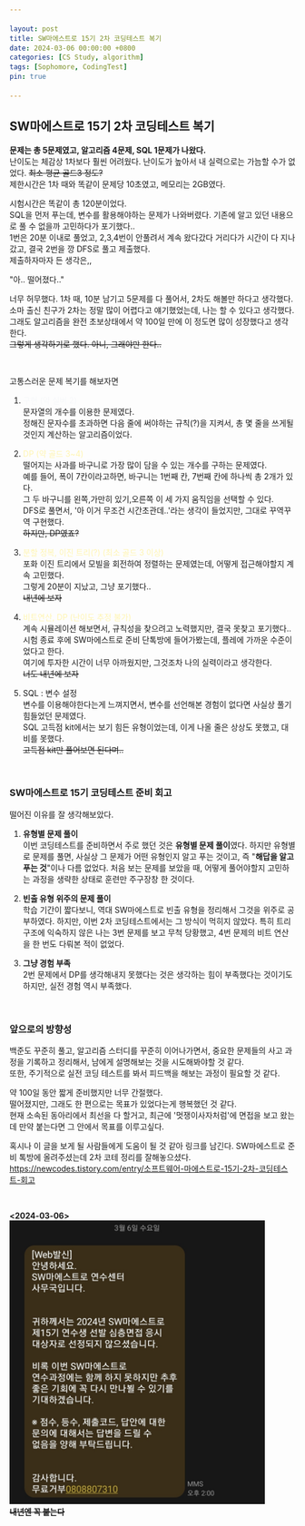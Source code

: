 ```yaml
---

layout: post
title: SW마에스트로 15기 2차 코딩테스트 복기
date: 2024-03-06 00:00:00 +0800
categories: [CS Study, algorithm]
tags: [Sophomore, CodingTest]
pin: true

---
```



## SW마에스트로 15기 2차 코딩테스트 복기
**문제는 총 5문제였고, 알고리즘 4문제, SQL 1문제가 나왔다.**  
난이도는 체감상 1차보다 훨씬 어려웠다. 난이도가 높아서 내 실력으로는 가늠할 수가 없었다. ~~최소 평균 골드3 정도?~~  
제한시간은 1차 때와 똑같이 문제당 10초였고, 메모리는 2GB였다.

시험시간은 똑같이 총 120분이었다.  
SQL을 먼저 푸는데, 변수를 활용해야하는 문제가 나와버렸다. 기존에 알고 있던 내용으로 풀 수 없을까 고민하다가 포기했다..  
1번은 20분 이내로 풀었고, 2,3,4번이 안풀려서 계속 왔다갔다 거리다가 시간이 다 지나갔고, 결국 2번을 깡 DFS로 풀고 제출했다.  
제출하자마자 든 생각은,,

"아.. 떨어졌다.."  

너무 허무했다. 1차 때, 10분 남기고 5문제를 다 풀어서, 2차도 해볼만 하다고 생각했다.  
소마 출신 친구가 2차는 정말 많이 어렵다고 얘기했었는데, 나는 할 수 있다고 생각했다.  
그래도 알고리즘을 완전 초보상태에서 약 100일 만에 이 정도면 많이 성장했다고 생각한다.  
~~그렇게 생각하기로 했다. 아니, 그래야만 한다..~~


<br>

고통스러운 문제 복기를 해보자면

1. <span style='color: #f6f8fa'>구현 (약 실버 2)</span>   
문자열의 개수를 이용한 문제였다.  
정해진 문자수를 초과하면 다음 줄에 써야하는 규칙(?)을 지켜서, 총 몇 줄을 쓰게될 것인지 계산하는 알고리즘이었다.

2. <span style='color: #fff5b1'>DP (약 골드 3~4)</span>   
떨어지는 사과를 바구니로 가장 많이 담을 수 있는 개수를 구하는 문제였다.  
예를 들어, 폭이 7칸이라고하면, 바구니는 1번째 칸, 7번째 칸에 하나씩 총 2개가 있다.  
그 두 바구니를 왼쪽,가만히 있기,오른쪽 이 세 가지 움직임을 선택할 수 있다.  
DFS로 풀면서, '아 이거 무조건 시간초관데..'라는 생각이 들었지만, 그대로 꾸역꾸역 구현했다.  
~~하지만, DP였죠?~~

3. <span style='color: #fff5b1'>분할 정복, 이진 트리(?) (최소 골드 3 이상)</span>   
포화 이진 트리에서 모빌을 회전하여 정렬하는 문제였는데, 어떻게 접근해야할지 계속 고민했다.  
그렇게 20분이 지났고, 그냥 포기했다..  
~~내년에 보자~~

4. <span style='color: #fff5b1'>비트연산, DP (난이도 추정 불가)</span>  
계속 시뮬레이션 해보면서, 규칙성을 찾으려고 노력했지만, 결국 못찾고 포기했다..  
시험 종료 후에 SW마에스트로 준비 단톡방에 들어가봤는데, 플레에 가까운 수준이었다고 한다.  
여기에 투자한 시간이 너무 아까웠지만, 그것조차 나의 실력이라고 생각한다.  
~~너도 내년에 보자~~

5. SQL : 변수 설정  
변수를 이용해야한다는게 느껴지면서, 변수를 선언해본 경험이 없다면 사실상 풀기 힘들었던 문제였다.  
SQL 고득점 kit에서는 보기 힘든 유형이었는데, 이게 나올 줄은 상상도 못했고, 대비를 못했다.  
~~고득점 kit만 풀어보면 된다며..~~
  
<br>

### SW마에스트로 15기 코딩테스트 준비 회고  

떨어진 이유를 잘 생각해보았다.

1. **유형별 문제 풀이**  
이번 코딩테스트를 준비하면서 주로 했던 것은 **유형별 문제 풀이**였다. 하지만 유형별로 문제를 풀면, 사실상 그 문제가 어떤 유형인지 알고 푸는 것이고, 즉 "**해답을 알고 푸는 것**"이나 다름 없었다. 처음 보는 문제를 보았을 때, 어떻게 풀어야할지 고민하는 과정을 생략한 상태로 훈련만 주구장창 한 것이다. 

2. **빈출 유형 위주의 문제 풀이**  
학습 기간이 짧다보니, 역대 SW마에스트로 빈출 유형을 정리해서 그것을 위주로 공부하였다. 하지만, 이번 2차 코딩테스트에서는 그 방식이 먹히지 않았다. 특히 트리 구조에 익숙하지 않은 나는 3번 문제를 보고 무척 당황했고, 4번 문제의 비트 연산을 한 번도 다뤄본 적이 없었다. 

3. **그냥 경험 부족**  
2번 문제에서 DP를 생각해내지 못했다는 것은 생각하는 힘이 부족했다는 것이기도 하지만, 실전 경험 역시 부족했다.  

<br>

### 앞으로의 방향성
백준도 꾸준히 풀고, 알고리즘 스터디를 꾸준히 이어나가면서, 중요한 문제들의 사고 과정을 기록하고 정리해서, 남에게 설명해보는 것을 시도해봐야할 것 같다.  
또한, 주기적으로 실전 코딩 테스트를 봐서 피드백을 해보는 과정이 필요할 것 같다.

약 100일 동안 짧게 준비했지만 너무 간절했다.  
떨어졌지만, 그래도 한 편으로는 목표가 있었다는게 행복했던 것 같다.  
현재 소속된 동아리에서 최선을 다 할거고, 최근에 '멋쟁이사자처럼'에 면접을 보고 왔는데 만약 붙는다면 그 안에서 목표를 이루고싶다.

혹시나 이 글을 보게 될 사람들에게 도움이 될 것 같아 링크를 남긴다. SW마에스트로 준비 톡방에 올려주셨는데 2차 코테 정리를 잘해놓으셨다.  
https://newcodes.tistory.com/entry/소프트웨어-마에스트로-15기-2차-코딩테스트-회고

<br>

**<2024-03-06>**  
<img alt="1차 합격" src="https://github.com/JiinHong/jiinhong.github.io/blob/main/_posts/%EC%86%8C%EB%A7%88%202%EC%B0%A8%20%EB%B6%88%ED%95%A9%EA%B2%A9.jpeg?raw=true" width="450" height="500">  
**~~내년엔 꼭 붙는다~~**